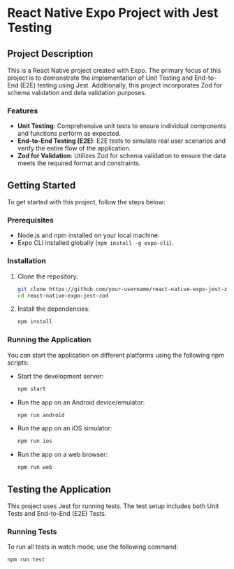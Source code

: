 # React Native Expo Project with Jest Testing

## Project Description

This is a React Native project created with Expo. The primary focus of this project is to demonstrate the implementation of Unit Testing and End-to-End (E2E) testing using Jest. Additionally, this project incorporates Zod for schema validation and data validation purposes.

### Features

- **Unit Testing**: Comprehensive unit tests to ensure individual components and functions perform as expected.
- **End-to-End Testing (E2E)**: E2E tests to simulate real user scenarios and verify the entire flow of the application.
- **Zod for Validation**: Utilizes Zod for schema validation to ensure the data meets the required format and constraints.

## Getting Started

To get started with this project, follow the steps below:

### Prerequisites

- Node.js and npm installed on your local machine.
- Expo CLI installed globally (`npm install -g expo-cli`).

### Installation

1. Clone the repository:
    ```bash
    git clone https://github.com/your-username/react-native-expo-jest-zod.git
    cd react-native-expo-jest-zod
    ```

2. Install the dependencies:
    ```bash
    npm install
    ```

### Running the Application

You can start the application on different platforms using the following npm scripts:

- Start the development server:
    ```bash
    npm start
    ```
- Run the app on an Android device/emulator:
    ```bash
    npm run android
    ```
- Run the app on an iOS simulator:
    ```bash
    npm run ios
    ```
- Run the app on a web browser:
    ```bash
    npm run web
    ```

## Testing the Application

This project uses Jest for running tests. The test setup includes both Unit Tests and End-to-End (E2E) Tests.

### Running Tests

To run all tests in watch mode, use the following command:
```bash
npm run test
